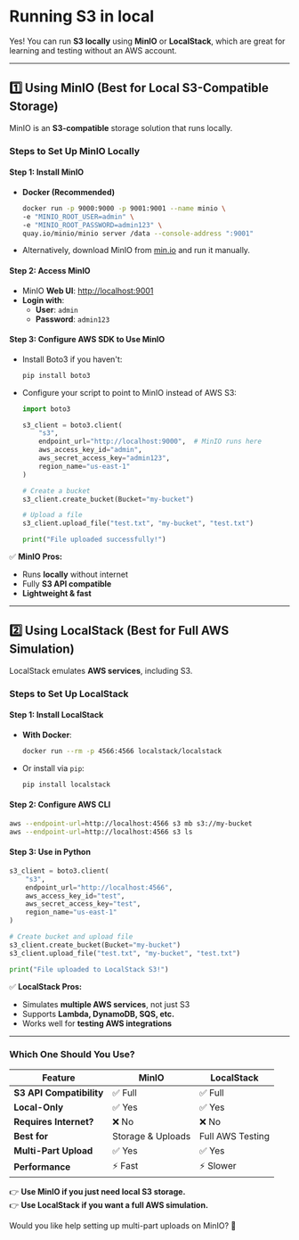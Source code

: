 # Running S3 in local

Yes! You can run **S3 locally** using **MinIO** or **LocalStack**, which are great for learning and testing without an AWS account.  

---

## **1️⃣ Using MinIO (Best for Local S3-Compatible Storage)**
MinIO is an **S3-compatible** storage solution that runs locally.  

### **Steps to Set Up MinIO Locally**  
#### **Step 1: Install MinIO**  
- **Docker (Recommended)**
  ```sh
  docker run -p 9000:9000 -p 9001:9001 --name minio \
  -e "MINIO_ROOT_USER=admin" \
  -e "MINIO_ROOT_PASSWORD=admin123" \
  quay.io/minio/minio server /data --console-address ":9001"
  ```
- Alternatively, download MinIO from [min.io](https://min.io) and run it manually.

#### **Step 2: Access MinIO**
- MinIO **Web UI**: [http://localhost:9001](http://localhost:9001)  
- **Login with**:  
  - **User**: `admin`  
  - **Password**: `admin123`

#### **Step 3: Configure AWS SDK to Use MinIO**
- Install Boto3 if you haven't:
  ```sh
  pip install boto3
  ```
- Configure your script to point to MinIO instead of AWS S3:
  ```python
  import boto3

  s3_client = boto3.client(
      "s3",
      endpoint_url="http://localhost:9000",  # MinIO runs here
      aws_access_key_id="admin",
      aws_secret_access_key="admin123",
      region_name="us-east-1"
  )

  # Create a bucket
  s3_client.create_bucket(Bucket="my-bucket")

  # Upload a file
  s3_client.upload_file("test.txt", "my-bucket", "test.txt")

  print("File uploaded successfully!")
  ```
✅ **MinIO Pros:**  
- Runs **locally** without internet  
- Fully **S3 API compatible**  
- **Lightweight & fast**

---

## **2️⃣ Using LocalStack (Best for Full AWS Simulation)**
LocalStack emulates **AWS services**, including S3.

### **Steps to Set Up LocalStack**
#### **Step 1: Install LocalStack**
- **With Docker**:
  ```sh
  docker run --rm -p 4566:4566 localstack/localstack
  ```
- Or install via `pip`:
  ```sh
  pip install localstack
  ```

#### **Step 2: Configure AWS CLI**
```sh
aws --endpoint-url=http://localhost:4566 s3 mb s3://my-bucket
aws --endpoint-url=http://localhost:4566 s3 ls
```

#### **Step 3: Use in Python**
```python
s3_client = boto3.client(
    "s3",
    endpoint_url="http://localhost:4566",
    aws_access_key_id="test",
    aws_secret_access_key="test",
    region_name="us-east-1"
)

# Create bucket and upload file
s3_client.create_bucket(Bucket="my-bucket")
s3_client.upload_file("test.txt", "my-bucket", "test.txt")

print("File uploaded to LocalStack S3!")
```

✅ **LocalStack Pros:**  
- Simulates **multiple AWS services**, not just S3  
- Supports **Lambda, DynamoDB, SQS, etc.**  
- Works well for **testing AWS integrations**  

---

### **Which One Should You Use?**
| Feature         | **MinIO** | **LocalStack** |
|----------------|----------|---------------|
| **S3 API Compatibility** | ✅ Full | ✅ Full |
| **Local-Only** | ✅ Yes | ✅ Yes |
| **Requires Internet?** | ❌ No | ❌ No |
| **Best for** | Storage & Uploads | Full AWS Testing |
| **Multi-Part Upload** | ✅ Yes | ✅ Yes |
| **Performance** | ⚡ Fast | ⚡ Slower |

👉 **Use MinIO if you just need local S3 storage.**  
👉 **Use LocalStack if you want a full AWS simulation.**  

Would you like help setting up multi-part uploads on MinIO? 🚀